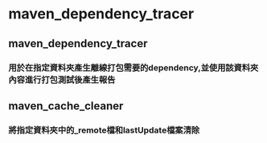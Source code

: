 # maven_dependency_tracer

## maven_dependency_tracer
### 用於在指定資料夾產生離線打包需要的dependency,並使用該資料夾內容進行打包測試後產生報告

## maven_cache_cleaner
### 將指定資料夾中的_remote檔和lastUpdate檔案清除
